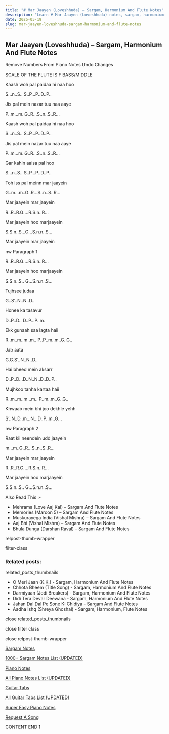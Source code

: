 ```yaml
---
title: "# Mar Jaayen (Loveshhuda) – Sargam, Harmonium And Flute Notes"
description: "Learn # Mar Jaayen (Loveshhuda) notes, sargam, harmonium notations and flute notes. Easy step-by-step tutorial for beginners."
date: 2025-05-19
slug: mar-jaayen-loveshhuda-sargam-harmonium-and-flute-notes
---
```


## Mar Jaayen (Loveshhuda) – Sargam, Harmonium And Flute Notes

Remove Numbers From Piano Notes
Undo Changes

SCALE OF THE FLUTE IS F BASS/MIDDLE

Kaash woh pal paidaa hi naa hoo

S…n..S.. S..P…P..D..P..

Jis pal mein nazar tuu naa aaye

P..m…m..G..R…S..n..S..R…

Kaash woh pal paidaa hi naa hoo

S…n..S.. S..P…P..D..P..

Jis pal mein nazar tuu naa aaye

P..m…m..G..R…S..n..S..R…

Gar kahin aaisa pal hoo

S…n..S.. S..P…P..D..P..

Toh iss pal meinn mar jaayein

G..m…m..G..R…S..n..S..R…

Mar jaayein mar jaayein

R..R..R.G….R.S.n..R…

Mar jaayein hoo marjaayein

S.S.n..S…G…S.n.n..S…

Mar jaayein mar jaayein

nw Paragraph 1

R..R..R.G….R.S.n..R…

Mar jaayein hoo marjaayein

S.S.n..S.. G…S.n.n..S…

Tujhsee judaa

G..S’..N..N..D..

Honee ka tasavur

D..P..D.. D..P…P..m.

Ekk gunaah saa lagta haii

R..m..m..m..m.. P..P..m..m..G..G..

Jab aata

G.G.S’..N..N..D..

Hai bheed mein aksarr

D..P..D…D..N..N..D..D..P..

Mujhkoo tanha kartaa haii

R..m..m..m…m.. P..m..m..G..G..

Khwaab mein bhi joo dekhle yehh

S’..N..D..m…N…D..P..m..G…

nw Paragraph 2

Raat kii neendein udd jaayein

m…m..G..R…S..n..S..R…

Mar jaayein mar jaayein

R..R..R.G….R.S.n..R…

Mar jaayein hoo marjaayein

S.S.n..S.. G…S.n.n..S…

Also Read This :-

* Mehrama (Love Aaj Kal) – Sargam And Flute Notes
* Memories (Maroon 5) – Sargam And Flute Notes
* Muskurayega India (Vishal Mishra) – Sargam And Flute Notes
* Aaj Bhi (Vishal Mishra) – Sargam And Flute Notes
* Bhula Dunga (Darshan Raval) – Sargam And Flute Notes

relpost-thumb-wrapper

filter-class

### Related posts:

related_posts_thumbnails

* O Meri Jaan (K.K.) - Sargam, Harmonium And Flute Notes
* Chhota Bheem (Title Song) - Sargam, Harmonium And Flute Notes
* Darmiyaan (Jodi Breakers) - Sargam, Harmonium And Flute Notes
* Didi Tera Devar Deewana - Sargam, Harmonium And Flute Notes
* Jahan Dal Dal Pe Sone Ki Chidiya - Sargam And Flute Notes
* Aadha Ishq (Shreya Ghoshal) - Sargam, Harmonium, Flute Notes

close related_posts_thumbnails

close filter class

close relpost-thumb-wrapper

[Sargam Notes](https://www.notationsworld.com/sargam-notes.html)

[1000+ Sargam Notes List (UPDATED)](https://www.notationsworld.com/all-songs-list-sargam-notes.html)

[Piano Notes](https://www.notationsworld.com/piano-notes.html)

[All Piano Notes List (UPDATED)](https://www.notationsworld.com/all-songs-list-piano-notes.html)

[Guitar Tabs](https://www.notationsworld.com/guitar-tabs.html)

[All Guitar Tabs List (UPDATED)](https://www.notationsworld.com/all-songs-list-guitar-tabs.html)

[Super Easy Piano Notes](https://studywall.in/)

[Request A Song](https://www.notationsworld.com/request-a-song.html)

CONTENT END 1

